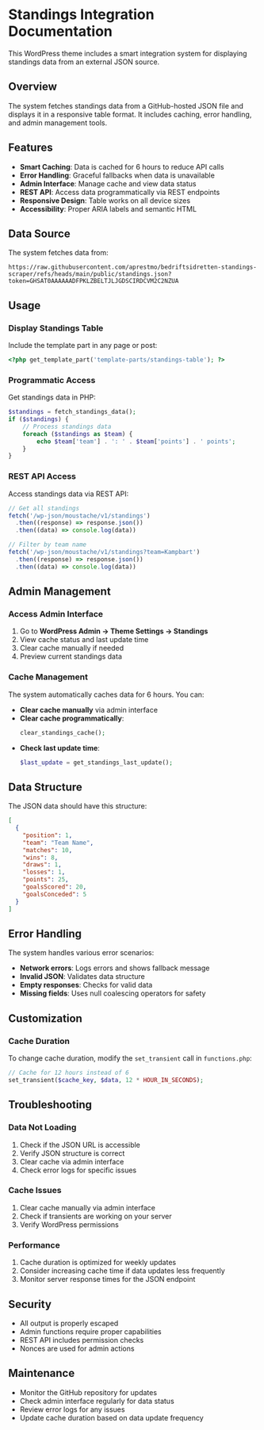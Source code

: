 # Standings Integration Documentation

This WordPress theme includes a smart integration system for displaying standings data from an external JSON source.

## Overview

The system fetches standings data from a GitHub-hosted JSON file and displays it in a responsive table format. It includes caching, error handling, and admin management tools.

## Features

- **Smart Caching**: Data is cached for 6 hours to reduce API calls
- **Error Handling**: Graceful fallbacks when data is unavailable
- **Admin Interface**: Manage cache and view data status
- **REST API**: Access data programmatically via REST endpoints
- **Responsive Design**: Table works on all device sizes
- **Accessibility**: Proper ARIA labels and semantic HTML

## Data Source

The system fetches data from:

```
https://raw.githubusercontent.com/aprestmo/bedriftsidretten-standings-scraper/refs/heads/main/public/standings.json?token=GHSAT0AAAAAADFPKLZBELTJLJGDSCIRDCVM2C2NZUA
```

## Usage

### Display Standings Table

Include the template part in any page or post:

```php
<?php get_template_part('template-parts/standings-table'); ?>
```

### Programmatic Access

Get standings data in PHP:

```php
$standings = fetch_standings_data();
if ($standings) {
    // Process standings data
    foreach ($standings as $team) {
        echo $team['team'] . ': ' . $team['points'] . ' points';
    }
}
```

### REST API Access

Access standings data via REST API:

```javascript
// Get all standings
fetch('/wp-json/moustache/v1/standings')
  .then((response) => response.json())
  .then((data) => console.log(data))

// Filter by team name
fetch('/wp-json/moustache/v1/standings?team=Kampbart')
  .then((response) => response.json())
  .then((data) => console.log(data))
```

## Admin Management

### Access Admin Interface

1. Go to **WordPress Admin → Theme Settings → Standings**
2. View cache status and last update time
3. Clear cache manually if needed
4. Preview current standings data

### Cache Management

The system automatically caches data for 6 hours. You can:

- **Clear cache manually** via admin interface
- **Clear cache programmatically**:
  ```php
  clear_standings_cache();
  ```
- **Check last update time**:
  ```php
  $last_update = get_standings_last_update();
  ```

## Data Structure

The JSON data should have this structure:

```json
[
  {
    "position": 1,
    "team": "Team Name",
    "matches": 10,
    "wins": 8,
    "draws": 1,
    "losses": 1,
    "points": 25,
    "goalsScored": 20,
    "goalsConceded": 5
  }
]
```

## Error Handling

The system handles various error scenarios:

- **Network errors**: Logs errors and shows fallback message
- **Invalid JSON**: Validates data structure
- **Empty responses**: Checks for valid data
- **Missing fields**: Uses null coalescing operators for safety

## Customization

### Cache Duration

To change cache duration, modify the `set_transient` call in `functions.php`:

```php
// Cache for 12 hours instead of 6
set_transient($cache_key, $data, 12 * HOUR_IN_SECONDS);
```

## Troubleshooting

### Data Not Loading

1. Check if the JSON URL is accessible
2. Verify JSON structure is correct
3. Clear cache via admin interface
4. Check error logs for specific issues

### Cache Issues

1. Clear cache manually via admin interface
2. Check if transients are working on your server
3. Verify WordPress permissions

### Performance

1. Cache duration is optimized for weekly updates
2. Consider increasing cache time if data updates less frequently
3. Monitor server response times for the JSON endpoint

## Security

- All output is properly escaped
- Admin functions require proper capabilities
- REST API includes permission checks
- Nonces are used for admin actions

## Maintenance

- Monitor the GitHub repository for updates
- Check admin interface regularly for data status
- Review error logs for any issues
- Update cache duration based on data update frequency
